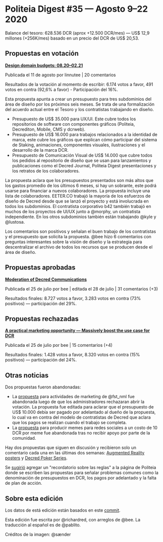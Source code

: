 #  Politeia Digest #35 — Agosto 9–22 2020

Balance del tesoro: 628.536 DCR (aprox +12.500 DCR/mes) — US$ 12,9  millones (+256K/mes) basado en un precio del DCR de US$ 20,53.

## Propuestas en votación

[**Design domain budgets: 08.20–02.21**](https://proposals.decred.org/proposals/1dc1571)

Publicada el 11 de agosto por linnutee | 20 comentarios

Resultados de la votación al momento de escribir: 6.174 votos a favor, 491 votos en contra (92,6% a favor) - Participación del 16%.

Esta propuesta apunta a crear un presupuesto para tres subdominios del área de diseño por los próximos seis meses. Se trata de una formalización del acuerdo actual entre el Tesoro y los contratistas trabajando en diseño.

- Presupuesto de US$ 35.000 para UX/UI. Este cubre todos los repositorios de software con componentes gráficos (Politeia, Decrediton, Mobile, CMS y dcrweb).
- Presupuesto de US$ 16.000 para trabajos relacionados a la identidad de marca, este cubre los gráficos que explican cómo participar del sistema de Staking, animaciones, componentes visuales, ilustraciones y el desarrollo de la marca DCR.
- Presupuesto de Comunicación Visual de US$ 14.000 que cubre todos los pedidos al repositorio de diseño que se usan para lanzamientos y publicaciones como el Decred Journal, Politeia Digest presentaciones y los retratos de los colaboradores.

La propuesta aclara que los presupuestos presentados son más altos que los gastos promedio de los últimos 6 meses, si hay un sobrante, este podrá usarse para financiar a nuevos colaboradores. La propuesta incluye una lista de colaboradores. EETER.CO trabajó la mayoría de los esfuerzos de diseño de Decred desde que se lanzó el proyecto y está involucrada en todos los subdominios. El contratista corporativo b42 también trabajó en muchos de los proyectos de UI/UX junto a @morphy, un contratista independiente. En los otros subdominios también están trabajando @kyle y @lustosa.

Los comentarios son positivos y señalan el buen trabajo de los contratistas y el presupuesto que solicita la propuesta. @bee hizo 6 comentarios con preguntas interesantes sobre la visión de diseño y la estrategia para descentralizar el archivo de todos los recursos que se producen desde el área de diseño.

## Propuestas aprobadas

[**Moderation of Decred Communications**](https://proposals.decred.org/proposals/32cba00)

Publicada el 25 de julio por bee | editada el 28 de julio | 31 comentarios (+3)

Resultados finales: 8.727 votos a favor, 3.283 votos en contra (73% positivos) — participación del 29%.

## Propuestas rechazadas

[**A practical marketing opportunity — Massively boost the use case for DCR**](https://proposals.decred.org/proposals/2dcbc3e)

Publicada el 25 de julio por bee | 15 comentarios (+4)

Resultados finales: 1.428 votos a favor, 8.320 votos en contra (15% positivos) — participación del 24%.

## Otras noticias

Dos propuestas fueron abandonadas:

- La [propuesta](https://proposals.decred.org/proposals/3372cfc) para actividades de marketing de @fst_nml fue abandonada luego de que los administradores rechazaran abrir la votación. La propuesta fue editada para aclarar que el presupuesto de US$ 10.000 debía ser pagado por adelantado al dueño de la propuesta, lo cual va en contra del modelo de contratistas de Decred que aclara que los pagos se realizan cuando el trabajo se completa.
- La [propuesta](https://proposals.decred.org/proposals/4f81031) para producir memes para redes sociales a un costo de 10 DCR por meme fue abandonada tras no recibir apoyo por parte de la comunidad.

Hay dos propuestas que siguen en discusión y recibieron solo un comentario cada una en las últimas dos semanas: [Augmented Reality posters](https://proposals.decred.org/proposals/dedf452) y [Decred Poker Series](https://proposals.decred.org/proposals/7a67ed5).

Se [sugirió](https://github.com/decred/politeiagui/issues/2116) agregar un "recordatorio sobre las reglas" a la página de Politeia donde se escriben las propuestas para señalar problemas comunes como la denominación de presupuestos en DCR, los pagos por adelantado y la falta de plan de acción.

## Sobre esta edición

Los datos de está edición están basados en este [commit](https://github.com/decred-proposals/mainnet/commit/8a89b38afea145fb55e932a7911c6f64186310c7).

Esta edición fue escrita por @richardred, con arreglos de @bee. La traducción al español es de @pablito.

Créditos de la imagen: @sænder
